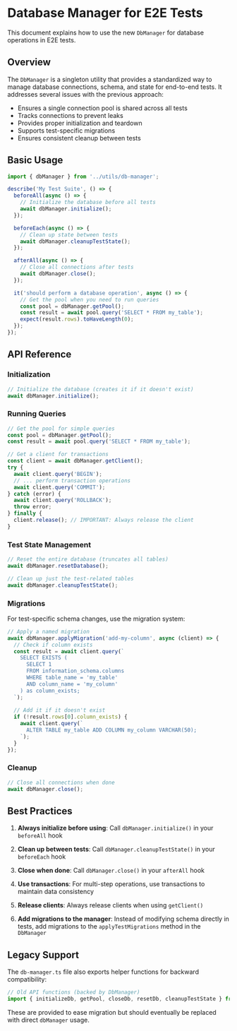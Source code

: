 # Database Manager for E2E Tests

This document explains how to use the new `DbManager` for database operations in E2E tests.

## Overview

The `DbManager` is a singleton utility that provides a standardized way to manage database connections, schema, and state for end-to-end tests. It addresses several issues with the previous approach:

- Ensures a single connection pool is shared across all tests
- Tracks connections to prevent leaks
- Provides proper initialization and teardown
- Supports test-specific migrations
- Ensures consistent cleanup between tests

## Basic Usage

```typescript
import { dbManager } from '../utils/db-manager';

describe('My Test Suite', () => {
  beforeAll(async () => {
    // Initialize the database before all tests
    await dbManager.initialize();
  });

  beforeEach(async () => {
    // Clean up state between tests
    await dbManager.cleanupTestState();
  });

  afterAll(async () => {
    // Close all connections after tests
    await dbManager.close();
  });

  it('should perform a database operation', async () => {
    // Get the pool when you need to run queries
    const pool = dbManager.getPool();
    const result = await pool.query('SELECT * FROM my_table');
    expect(result.rows).toHaveLength(0);
  });
});
```

## API Reference

### Initialization

```typescript
// Initialize the database (creates it if it doesn't exist)
await dbManager.initialize();
```

### Running Queries

```typescript
// Get the pool for simple queries
const pool = dbManager.getPool();
const result = await pool.query('SELECT * FROM my_table');

// Get a client for transactions
const client = await dbManager.getClient();
try {
  await client.query('BEGIN');
  // ... perform transaction operations
  await client.query('COMMIT');
} catch (error) {
  await client.query('ROLLBACK');
  throw error;
} finally {
  client.release(); // IMPORTANT: Always release the client
}
```

### Test State Management

```typescript
// Reset the entire database (truncates all tables)
await dbManager.resetDatabase();

// Clean up just the test-related tables
await dbManager.cleanupTestState();
```

### Migrations

For test-specific schema changes, use the migration system:

```typescript
// Apply a named migration
await dbManager.applyMigration('add-my-column', async (client) => {
  // Check if column exists
  const result = await client.query(`
    SELECT EXISTS (
      SELECT 1
      FROM information_schema.columns
      WHERE table_name = 'my_table'
      AND column_name = 'my_column'
    ) as column_exists;
  `);
  
  // Add it if it doesn't exist
  if (!result.rows[0].column_exists) {
    await client.query(`
      ALTER TABLE my_table ADD COLUMN my_column VARCHAR(50);
    `);
  }
});
```

### Cleanup

```typescript
// Close all connections when done
await dbManager.close();
```

## Best Practices

1. **Always initialize before using**: Call `dbManager.initialize()` in your `beforeAll` hook
   
2. **Clean up between tests**: Call `dbManager.cleanupTestState()` in your `beforeEach` hook
   
3. **Close when done**: Call `dbManager.close()` in your `afterAll` hook
   
4. **Use transactions**: For multi-step operations, use transactions to maintain data consistency
   
5. **Release clients**: Always release clients when using `getClient()`
   
6. **Add migrations to the manager**: Instead of modifying schema directly in tests, add migrations to the `applyTestMigrations` method in the `DbManager`

## Legacy Support

The `db-manager.ts` file also exports helper functions for backward compatibility:

```typescript
// Old API functions (backed by DbManager)
import { initializeDb, getPool, closeDb, resetDb, cleanupTestState } from '../utils/db-manager';
```

These are provided to ease migration but should eventually be replaced with direct `dbManager` usage. 